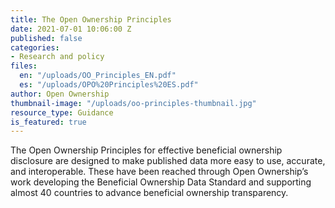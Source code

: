 ```yaml
---
title: The Open Ownership Principles
date: 2021-07-01 10:06:00 Z
published: false
categories:
- Research and policy
files:
  en: "/uploads/OO_Principles_EN.pdf"
  es: "/uploads/OPO%20Principles%20ES.pdf"
author: Open Ownership
thumbnail-image: "/uploads/oo-principles-thumbnail.jpg"
resource_type: Guidance
is_featured: true
---
```


The Open Ownership Principles for effective beneficial ownership disclosure are designed to make published data more easy to use, accurate, and interoperable. These have been reached through Open Ownership’s work developing the Beneficial Ownership Data Standard and supporting almost 40 countries to advance beneficial ownership transparency.